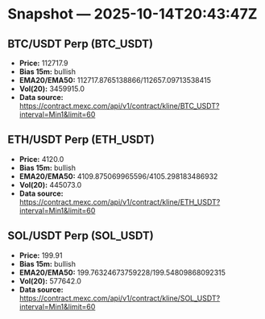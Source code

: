 # Snapshot — 2025-10-14T20:43:47Z

## BTC/USDT Perp (BTC_USDT)
- **Price:** 112717.9
- **Bias 15m:** bullish
- **EMA20/EMA50:** 112717.8765138866/112657.09713538415
- **Vol(20):** 3459915.0
- **Data source:** https://contract.mexc.com/api/v1/contract/kline/BTC_USDT?interval=Min1&limit=60

## ETH/USDT Perp (ETH_USDT)
- **Price:** 4120.0
- **Bias 15m:** bullish
- **EMA20/EMA50:** 4109.875069965596/4105.298183486932
- **Vol(20):** 445073.0
- **Data source:** https://contract.mexc.com/api/v1/contract/kline/ETH_USDT?interval=Min1&limit=60

## SOL/USDT Perp (SOL_USDT)
- **Price:** 199.91
- **Bias 15m:** bullish
- **EMA20/EMA50:** 199.76324673759228/199.54809868092315
- **Vol(20):** 577642.0
- **Data source:** https://contract.mexc.com/api/v1/contract/kline/SOL_USDT?interval=Min1&limit=60
